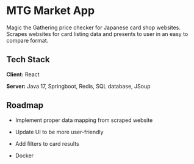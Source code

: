 
# MTG Market App

Magic the Gathering price checker for Japanese card shop websites. Scrapes websites for card listing data and presents to user in an easy to compare format.


## Tech Stack

**Client:** React

**Server:** Java 17, Springboot, Redis, SQL database, JSoup


## Roadmap

- Implement proper data mapping from scraped website

- Update UI to be more user-friendly

- Add filters to card results

- Docker


